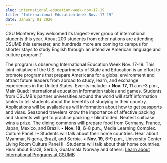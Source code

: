 ```yaml
---
slug: international-education-week-nov-17-19
title: "International Education Week Nov. 17-19"
date: January 01 2020
---
```


<p>CSU Monterey Bay welcomed its largest-ever group of international students this year. About 200 students from other nations are attending CSUMB this semester, and hundreds more are coming to campus for shorter stays to study English through an intensive American language and culture program.?
</p><p>The program is observing International Education Week Nov. 17-19. This joint initiative of the U.S. departments of State and Education is an effort to promote programs that prepare Americans for a global environment and attract future leaders from abroad to study, learn, and exchange experiences in the United States. Events include: • <strong>Nov. 17</strong>, 11 a.m.-3 p.m., Main Quad: International education information tables and games. Students from CSUMB's partner universities around the world will staff information tables to tell students about the benefits of studying in their country. Applications will be available as will information about how to get passports and visas. Seasoned travelers know the importance of affective packing and students will get to practice packing – blindfolded. Neatest suitcase wins a prize. The dining commons will prepare food from Germany, France, Japan, Mexico, and Brazil. • <strong>Nov. 18</strong>, 6-8 p.m., Media Learning Complex. Culture Panel I – Students will talk about their home countries. Hear about Myanmar, Nigeria, Brazil, and Serbia. • <strong>Nov. 19</strong>, 6-9 p.m., University Center Living Room Culture Panel II –Students will talk about their home countries. Hear about Brazil, Serbia, Guatamala Norway and others. <a href="http://international.csumb.edu">Learn about International Programs at CSUMB</a>  
</p>
